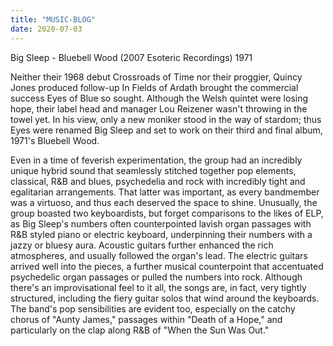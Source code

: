 ```yaml
---
title: "MUSIC-BLOG"
date: 2020-07-03
---
```


Big Sleep - Bluebell Wood (2007 Esoteric Recordings) 1971

Neither their 1968 debut Crossroads of Time nor their proggier, Quincy Jones produced follow-up In Fields of Ardath brought the commercial success Eyes of Blue so sought. Although the Welsh quintet were losing hope, their label head and manager Lou Reizener wasn't throwing in the towel yet. In his view, only a new moniker stood in the way of stardom; thus Eyes were renamed Big Sleep and set to work on their third and final album, 1971's Bluebell Wood.

Even in a time of feverish experimentation, the group had an incredibly unique hybrid sound that seamlessly stitched together pop elements, classical, R&B and blues, psychedelia and rock with incredibly tight and egalitarian arrangements. That latter was important, as every bandmember was a virtuoso, and thus each deserved the space to shine. Unusually, the group boasted two keyboardists, but forget comparisons to the likes of ELP, as Big Sleep's numbers often counterpointed lavish organ passages with R&B styled piano or electric keyboard, underpinning their numbers with a jazzy or bluesy aura. Acoustic guitars further enhanced the rich atmospheres, and usually followed the organ's lead. The electric guitars arrived well into the pieces, a further musical counterpoint that accentuated psychedelic organ passages or pulled the numbers into rock. Although there's an improvisational feel to it all, the songs are, in fact, very tightly structured, including the fiery guitar solos that wind around the keyboards. The band's pop sensibilities are evident too, especially on the catchy chorus of "Aunty James," passages within "Death of a Hope," and particularly on the clap along R&B of "When the Sun Was Out."
